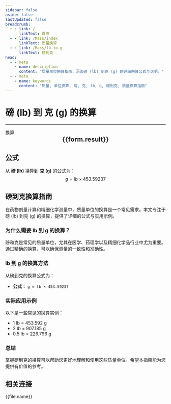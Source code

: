 ```yaml
---
sidebar: false
aside: false
lastUpdated: false
breadcrumb:
  - - link: /
      linkText: 首页
  - - link: /Mass/index
      linkText: 质量换算
  - - link: /Mass/lb-to-g
      linkText: 磅到克
head:
  - - meta
    - name: description
      content: "质量单位换算指南，涵盖磅 (lb) 到克 (g) 的详细换算公式与说明。"
  - - meta
    - name: keywords
      content: "质量, 单位换算, 磅, 克, lb, g, 磅到克, 质量换算指南"
---
```

# 磅 (lb) 到 克 (g) 的换算
---
<script setup>
import { onMounted, reactive, inject, ref } from 'vue'
import { NButton, NForm, NFormItem, NInput, NInputNumber, NSelect, NCard, useMessage,NGrid ,NGi } from 'naive-ui'
import { defineClientComponent } from 'vitepress'
import { Mass } from '../../files';

const convert = inject('convert')

const form = reactive({
  number: null,
  result: '',
})

const convertHandler = () => {
  if (form.number !== null && !isNaN(form.number)) {
    const convertedValue = parseFloat(form.number) * 453.59237
    form.result = `${form.number}lb = ${convertedValue.toFixed(3)}g`
  } else {
    form.result = '请输入有效的数值。'
  }
}
</script>

<n-form size="large" :model="form">
  <n-form-item label="磅 (lb)">
    <n-input-number v-model:value="form.number" placeholder="输入磅" style="width: 100%" />
  </n-form-item>
  <n-form-item>
    <n-button type="info" @click="convertHandler" block>换算</n-button>
  </n-form-item>
</n-form>

<n-card  embedded :bordered="false" hoverable>
  <div  style="text-align:center;font-size:20px;">
    <strong>{{form.result}}</strong>
  </div>
</n-card>

## 公式

从 **磅 (lb)** 换算到 **克 (g)** 的公式为：
$$ g = lb \times 453.59237 $$

## 磅到克换算指南

在药物剂量计算和精细化学测量中，质量单位的换算是一个常见需求。本文专注于磅 (lb) 到克 (g) 的换算，提供了详细的公式与实用示例。

### 为什么需要 lb 到 g 的换算？

磅和克是常见的质量单位，尤其在医学、药理学以及精细化学品行业中尤为重要。通过精确的换算，可以确保测量的一致性和准确性。

### lb 到 g 的换算方法

从磅到克的换算公式为：

- **公式：** `g = lb × 453.59237`

### 实际应用示例

以下是一些常见的换算实例：

- 1 lb = 453.592 g
- 2 lb = 907.185 g
- 0.5 lb = 226.796 g

### 总结

掌握磅到克的换算可以帮助您更好地理解和使用这些质量单位。希望本指南能为您提供有价值的参考。

## 相关连接
<n-grid x-gap="12" :cols="2">
  <n-gi v-for="(file, index) in Mass" :key="index">
    <n-button
      text
      tag="a"
      :href="file.path"
      type="info"
    >
      {{file.name}}
    </n-button>
  </n-gi>
</n-grid>